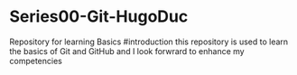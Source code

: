 # Series00-Git-HugoDuc
Repository for learning Basics 
#introduction
this repository is used to learn the basics of Git and GitHub and I look forwrard to enhance my competencies 